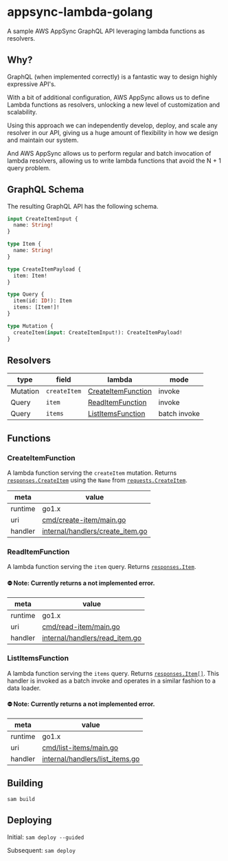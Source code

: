 # appsync-lambda-golang

A sample AWS AppSync GraphQL API leveraging lambda functions as resolvers.

## Why?

GraphQL (when implemented correctly) is a fantastic way to design highly expressive API's. 

With a bit of additional configuration, AWS AppSync allows us to define Lambda functions as resolvers, unlocking a new level of customization and scalability.

Using this approach we can independently develop, deploy, and scale any resolver in our API, giving us a huge amount of flexibility in how we design and maintain our system.

And AWS AppSync allows us to perform regular and batch invocation of lambda resolvers, allowing us to write lambda functions that avoid the N + 1 query problem.

## GraphQL Schema

The resulting GraphQL API has the following schema.

```graphql
input CreateItemInput {
  name: String!
}

type Item {
  name: String!
}

type CreateItemPayload {
  item: Item!
}

type Query {
  item(id: ID!): Item
  items: [Item!]!
}

type Mutation {
  createItem(input: CreateItemInput!): CreateItemPayload!
}
```

## Resolvers

| type     | field        | lambda                                    | mode         |
| -------- | ------------ | ----------------------------------------- | ------------ |
| Mutation | `createItem` | [CreateItemFunction](#createitemfunction) | invoke       |
| Query    | `item`       | [ReadItemFunction](#readitemfunction)     | invoke       |
| Query    | `items`      | [ListItemsFunction](#listitemsfunction)   | batch invoke |

## Functions

### CreateItemFunction

A lambda function serving the `createItem` mutation. Returns [`responses.CreateItem`](internal/responses/create_item.go) using the `Name` from [`requests.CreateItem`](internal/requests/create_item.go).

| meta    | value                                                                |
| ------- | -------------------------------------------------------------------- |
| runtime | go1.x                                                                |
| uri     | [cmd/create-item/main.go](cmd/create-item/main.go)                   |
| handler | [internal/handlers/create_item.go](internal/handlers/create_item.go) |

### ReadItemFunction

A lambda function serving the `item` query. Returns [`responses.Item`](internal/responses/item.go).

#### ⛔️ Note: Currently returns a not implemented error.

| meta    | value                                                            |
| ------- | ---------------------------------------------------------------- |
| runtime | go1.x                                                            |
| uri     | [cmd/read-item/main.go](cmd/read-item/main.go)                   |
| handler | [internal/handlers/read_item.go](internal/handlers/read_item.go) |

### ListItemsFunction

A lambda function serving the `items` query. Returns [`responses.Item[]`](internal/responses/item.go). This handler is invoked as a batch invoke and operates in a similar fashion to a data loader.

#### ⛔️ Note: Currently returns a not implemented error.

| meta    | value                                                              |
| ------- | ------------------------------------------------------------------ |
| runtime | go1.x                                                              |
| uri     | [cmd/list-items/main.go](cmd/list-items/main.go)                   |
| handler | [internal/handlers/list_items.go](internal/handlers/list_items.go) |

## Building

`sam build`

## Deploying

Initial: `sam deploy --guided`

Subsequent: `sam deploy`
